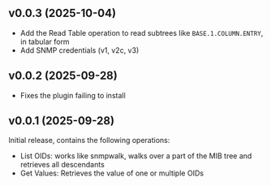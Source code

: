 ## v0.0.3 (2025-10-04)

* Add the Read Table operation to read subtrees like `BASE.1.COLUMN.ENTRY`, in tabular form
* Add SNMP credentials (v1, v2c, v3)

## v0.0.2 (2025-09-28)

* Fixes the plugin failing to install

## v0.0.1 (2025-09-28)

Initial release, contains the following operations:

* List OIDs: works like snmpwalk, walks over a part of the MIB tree and retrieves all descendants
* Get Values: Retrieves the value of one or multiple OIDs

